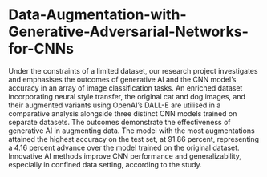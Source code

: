 # Data-Augmentation-with-Generative-Adversarial-Networks-for-CNNs
Under the constraints of a limited dataset, our research project investigates and emphasises the
outcomes of generative AI and the CNN model’s accuracy in an array of image classification tasks. An
enriched dataset incorporating neural style transfer, the original cat and dog images, and their augmented
variants using OpenAI’s DALL-E are utilised in a comparative analysis alongside three distinct CNN
models trained on separate datasets. The outcomes demonstrate the effectiveness of generative AI in
augmenting data. The model with the most augmentations attained the highest accuracy on the test
set, at 91.86 percent, representing a 4.16 percent advance over the model trained on the original dataset.
Innovative AI methods improve CNN performance and generalizability, especially in confined data setting,
according to the study.
